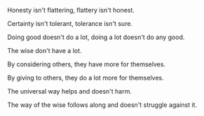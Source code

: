 Honesty isn't flattering,
flattery isn't honest.

Certainty isn't tolerant,
tolerance isn't sure.

Doing good doesn't do a lot,
doing a lot doesn't do any good.

The wise don't have a lot.

By considering others,
they have more for themselves.

By giving to others,
they do a lot more for themselves.

The universal way
helps and doesn't harm.

The way of the wise
follows along and doesn't struggle against it.
